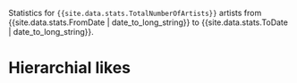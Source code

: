Statistics for `{{site.data.stats.TotalNumberOfArtists}}` artists from {{site.data.stats.FromDate | date_to_long_string}} to {{site.data.stats.ToDate | date_to_long_string}}.

# Hierarchial likes
<!-- <iframe src="artistHierarchialGraph.html" width="960" height="960" scrolling="no"></iframe> -->

